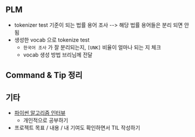 ## PLM

- tokenizer test 기준이 되는 법률 용어 조사 --> 해당 법률 용어들은 분리 되면 안 됨
- 생성한 vocab 으로 tokenize test
  - `한국어 조사` 가 잘 분리되는지, `[UNK]` 비율이 얼마나 되는 지 체크
  - vocab 생성 방법 브리님께 전달



## Command & Tip 정리




## 기타

- [파이썬 알고리즘 인터뷰](https://github.com/onlybooks/algorithm-interview)
  - 개인적으로 공부하기
- 프로젝트 목표 / 내용 / 내 기여도 확인하면서 TIL 작성하기
